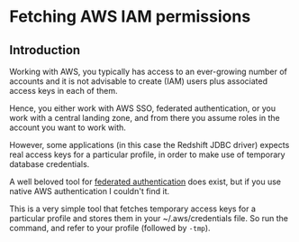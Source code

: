 # Fetching AWS IAM permissions

## Introduction
Working with AWS, you typically has access to an ever-growing number of accounts and it is not advisable to create (IAM) users plus associated access keys in each of them.

Hence, you either work with AWS SSO, federated authentication, or you work with a central landing
zone, and from there you assume roles in the account you want to work with.

However, some applications (in this case the Redshift JDBC driver) expects real access keys for a particular profile, in order to make use of temporary database credentials.

A well beloved tool for [federated authentication](https://github.com/venth/aws-adfs) does
exist, but if you use native AWS authentication I couldn't find it.

This is a very simple tool that fetches temporary access keys for a particular profile and stores them in your ~/.aws/credentials file. So run the command, and refer to your profile (followed by `-tmp`).
